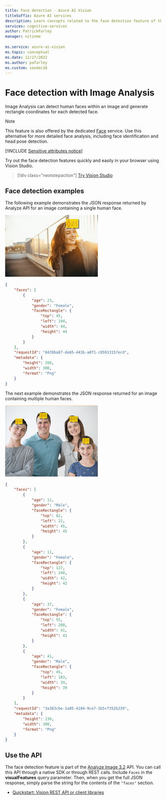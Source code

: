 ```yaml
---
title: Face detection - Azure AI Vision
titleSuffix: Azure AI services
description: Learn concepts related to the face detection feature of the Azure AI Vision API.
services: cognitive-services
author: PatrickFarley
manager: nitinme

ms.service: azure-ai-vision
ms.topic: conceptual
ms.date: 12/27/2022
ms.author: pafarley
ms.custom: seodec18
---
```


# Face detection with Image Analysis

Image Analysis can detect human faces within an image and generate rectangle coordinates for each detected face.

> [!NOTE]
> This feature is also offered by the dedicated [Face](./overview-identity.md) service. Use this alternative for more detailed face analysis, including face identification and head pose detection. 

[!INCLUDE [Sensitive attributes notice](./includes/identity-sensitive-attributes.md)]

Try out the face detection features quickly and easily in your browser using Vision Studio.

> [!div class="nextstepaction"]
> [Try Vision Studio](https://portal.vision.cognitive.azure.com/)

## Face detection examples

The following example demonstrates the JSON response returned by Analyze API for an image containing a single human face.

![Vision Analyze Woman Roof Face](./Images/woman_roof_face.png)

```json
{
    "faces": [
        {
            "age": 23,
            "gender": "Female",
            "faceRectangle": {
                "top": 45,
                "left": 194,
                "width": 44,
                "height": 44
            }
        }
    ],
    "requestId": "8439ba87-de65-441b-a0f1-c85913157ecd",
    "metadata": {
        "height": 200,
        "width": 300,
        "format": "Png"
    }
}
```

The next example demonstrates the JSON response returned for an image containing multiple human faces.

![Vision Analyze Family Photo Face](./Images/family_photo_face.png)

```json
{
    "faces": [
        {
            "age": 11,
            "gender": "Male",
            "faceRectangle": {
                "top": 62,
                "left": 22,
                "width": 45,
                "height": 45
            }
        },
        {
            "age": 11,
            "gender": "Female",
            "faceRectangle": {
                "top": 127,
                "left": 240,
                "width": 42,
                "height": 42
            }
        },
        {
            "age": 37,
            "gender": "Female",
            "faceRectangle": {
                "top": 55,
                "left": 200,
                "width": 41,
                "height": 41
            }
        },
        {
            "age": 41,
            "gender": "Male",
            "faceRectangle": {
                "top": 45,
                "left": 103,
                "width": 39,
                "height": 39
            }
        }
    ],
    "requestId": "3a383cbe-1a05-4104-9ce7-1b5cf352b239",
    "metadata": {
        "height": 230,
        "width": 300,
        "format": "Png"
    }
}
```

## Use the API

The face detection feature is part of the [Analyze Image 3.2](https://westcentralus.dev.cognitive.microsoft.com/docs/services/computer-vision-v3-2/operations/56f91f2e778daf14a499f21b) API. You can call this API through a native SDK or through REST calls. Include `Faces` in the **visualFeatures** query parameter. Then, when you get the full JSON response, simply parse the string for the contents of the `"faces"` section.

* [Quickstart: Vision REST API or client libraries](./quickstarts-sdk/image-analysis-client-library.md?pivots=programming-language-csharp)
